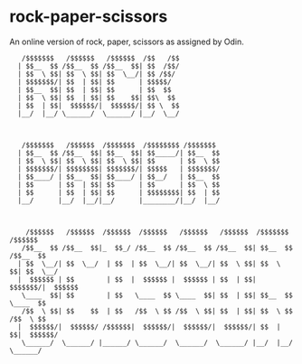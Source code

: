 # rock-paper-scissors
An online version of rock, paper, scissors as assigned by Odin.

       /$$$$$$$   /$$$$$$   /$$$$$$  /$$   /$$                                            
      | $$__  $$ /$$__  $$ /$$__  $$| $$  /$$/                                            
      | $$  \ $$| $$  \ $$| $$  \__/| $$ /$$/                                             
      | $$$$$$$/| $$  | $$| $$      | $$$$$/                                              
      | $$__  $$| $$  | $$| $$      | $$  $$                                              
      | $$  \ $$| $$  | $$| $$    $$| $$\  $$                                             
      | $$  | $$|  $$$$$$/|  $$$$$$/| $$ \  $$                                            
      |__/  |__/ \______/  \______/ |__/  \__/                                            



       /$$$$$$$   /$$$$$$  /$$$$$$$  /$$$$$$$$ /$$$$$$$                                   
      | $$__  $$ /$$__  $$| $$__  $$| $$_____/| $$__  $$                                  
      | $$  \ $$| $$  \ $$| $$  \ $$| $$      | $$  \ $$                                  
      | $$$$$$$/| $$$$$$$$| $$$$$$$/| $$$$$   | $$$$$$$/                                  
      | $$____/ | $$__  $$| $$____/ | $$__/   | $$__  $$                                  
      | $$      | $$  | $$| $$      | $$      | $$  \ $$                                  
      | $$      | $$  | $$| $$      | $$$$$$$$| $$  | $$                                  
      |__/      |__/  |__/|__/      |________/|__/  |__/                                  



        /$$$$$$   /$$$$$$  /$$$$$$  /$$$$$$   /$$$$$$   /$$$$$$  /$$$$$$$   /$$$$$$       
       /$$__  $$ /$$__  $$|_  $$_/ /$$__  $$ /$$__  $$ /$$__  $$| $$__  $$ /$$__  $$      
      | $$  \__/| $$  \__/  | $$  | $$  \__/| $$  \__/| $$  \ $$| $$  \ $$| $$  \__/      
      |  $$$$$$ | $$        | $$  |  $$$$$$ |  $$$$$$ | $$  | $$| $$$$$$$/|  $$$$$$       
       \____  $$| $$        | $$   \____  $$ \____  $$| $$  | $$| $$__  $$ \____  $$      
       /$$  \ $$| $$    $$  | $$   /$$  \ $$ /$$  \ $$| $$  | $$| $$  \ $$ /$$  \ $$      
      |  $$$$$$/|  $$$$$$/ /$$$$$$|  $$$$$$/|  $$$$$$/|  $$$$$$/| $$  | $$|  $$$$$$/      
       \______/  \______/ |______/ \______/  \______/  \______/ |__/  |__/ \______/       


                                                                                    
